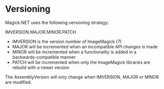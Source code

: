 # Versioning

Magick.NET uses the following versioning strategy:

IMVERSION.MAJOR.MINOR.PATCH

- IMVERSION is the version number of ImageMagick (7)
- MAJOR will be incremented when an incompatible API changes is made
- MINOR will be incremented when a functionality is added in a backwards-compatible manner
- PATCH will be incremented when only the ImageMagick libraries are rebuild with a newer version

The AssemblyVersion will only change when IMVERSION, MAJOR or MINOR are modified.